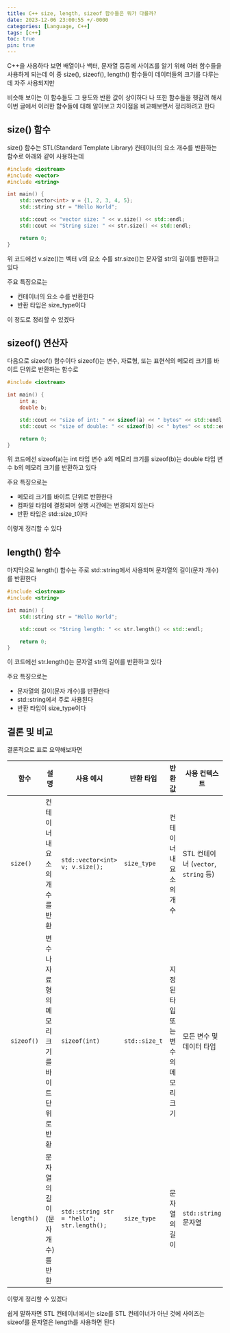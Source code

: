 ```yaml
---
title: C++ size, length, sizeof 함수들은 뭐가 다를까?
date: 2023-12-06 23:00:55 +/-0000
categories: [Language, C++]
tags: [c++]
toc: true
pin: true
---
```


C++을 사용하다 보면 배열이나 백터, 문자열 등등에 사이즈를 알기 위해 여러 함수들을 사용하게 되는데 이 중 size(), sizeof(), length() 함수들이 데이터들의 크기를 다루는데 자주 사용되지만

비슷해 보이는 이 함수들도 그 용도와 반환 값이 상이하다 나 또한 함수들을 헷갈려 해서 이번 글에서 이러한 함수들에 대해 알아보고 차이점을 비교해보면서 정리하려고 한다

## size() 함수

size() 함수는 STL(Standard Template Library) 컨테이너의 요소 개수를 반환하는 함수로 아래와 같이 사용하는데

~~~cpp
#include <iostream>
#include <vector>
#include <string>

int main() {
    std::vector<int> v = {1, 2, 3, 4, 5};
    std::string str = "Hello World";

    std::cout << "vector size: " << v.size() << std::endl;
    std::cout << "String size: " << str.size() << std::endl;

    return 0;
}
~~~

위 코드에선 v.size()는 벡터 v의 요소 수를 str.size()는 문자열 str의 길이를 반환하고 있다

주요 특징으로는 
* 컨테이너의 요소 수를 반환한다
* 반환 타입은 size_type이다

이 정도로 정리할 수 있겠다

## sizeof() 연산자

다음으로 sizeof() 함수이다 sizeof()는 변수, 자료형, 또는 표현식의 메모리 크기를 바이트 단위로 반환하는 함수로

~~~cpp
#include <iostream>

int main() {
    int a;
    double b;

    std::cout << "size of int: " << sizeof(a) << " bytes" << std::endl;
    std::cout << "size of double: " << sizeof(b) << " bytes" << std::endl;

    return 0;
}
~~~

위 코드에선 sizeof(a)는 int 타입 변수 a의 메모리 크기를 sizeof(b)는 double 타입 변수 b의 메모리 크기를 반환하고 있다

주요 특징으로는

* 메모리 크기를 바이트 단위로 반환한다
* 컴파일 타임에 결정되며 실행 시간에는 변경되지 않는다
* 반환 타입은 std::size_t이다

이렇게 정리할 수 있다

## length() 함수

마지막으로 length() 함수는 주로 std::string에서 사용되며 문자열의 길이(문자 개수)를 반환한다

~~~cpp
#include <iostream>
#include <string>

int main() {
    std::string str = "Hello World";

    std::cout << "String length: " << str.length() << std::endl;

    return 0;
}
~~~

이 코드에선 str.length()는 문자열 str의 길이를 반환하고 있다

주요 특징으로는

* 문자열의 길이(문자 개수)를 반환한다
* std::string에서 주로 사용된다
* 반환 타입이 size_type이다

## 결론 및 비교

결론적으로 표로 요약해보자면

| 함수       | 설명                                       | 사용 예시                              | 반환 타입            | 반환 값                              | 사용 컨텍스트                         |
|------------|--------------------------------------------|----------------------------------------|---------------------|--------------------------------------|---------------------------------------|
| `size()`   | 컨테이너 내 요소의 개수를 반환             | `std::vector<int> v; v.size();`        | `size_type`         | 컨테이너 내 요소의 개수              | STL 컨테이너 (`vector`, `string` 등)  |
| `sizeof()` | 변수나 자료형의 메모리 크기를 바이트 단위로 반환 | `sizeof(int)`                          | `std::size_t`       | 지정된 타입 또는 변수의 메모리 크기 | 모든 변수 및 데이터 타입             |
| `length()` | 문자열의 길이(문자 개수)를 반환             | `std::string str = "hello"; str.length();` | `size_type`         | 문자열의 길이                        | `std::string` 문자열                 |

이렇게 정리할 수 있겠다

쉽게 말하자면 STL 컨테이너에서는 size를 STL 컨테이너가 아닌 것에 사이즈는 sizeof를 문자열은 length를 사용하면 된다